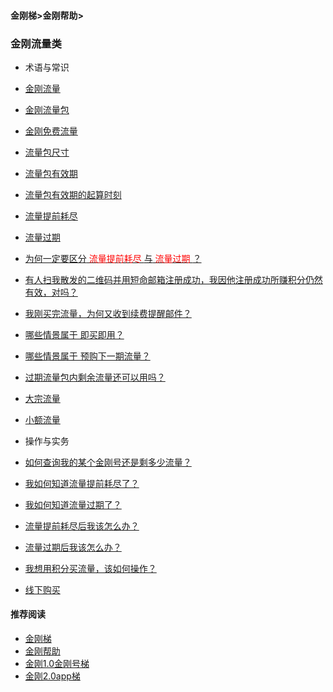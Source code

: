 #### 金刚梯>金刚帮助>
### 金刚流量类
- 术语与常识
- [金刚流量](https://github.com/a2zitpro/web/blob/master/kkdatatraffic.md)
- [金刚流量包](https://github.com/a2zitpro/web/blob/master/kkdatatrafficpackage.md)
- [金刚免费流量](https://github.com/a2zitpro/web/blob/master/kkdatatrafficfree.md)
- [流量包尺寸](https://github.com/a2zitpro/web/blob/master/kkdatatrafficsize.md)
- [流量包有效期](https://github.com/a2zitpro/web/blob/master/kkdatatrafficpackagevalidityperiod.md)
- [流量包有效期的起算时刻](https://github.com/a2zitpro/web/blob/master/kkdatatrafficpackagevalidityperiodstarttime.md)
- [流量提前耗尽](https://github.com/a2zitpro/web/blob/master/kkdatatrafficisexhaustedearly.md)
- [流量过期](https://github.com/a2zitpro/web/blob/master/kkdatatrafficexpired.md)
- [为何一定要区分<font color="Red"> 流量提前耗尽 </font>与<font color="Red"> 流量过期 </font>？](https://github.com/a2zitpro/web/blob/master/reasonsfordistinguishingbetweenkkdatatrafficexpiration&earlyexhaustion.md)
- [有人扫我散发的二维码并用短命邮箱注册成功，我因他注册成功所赚积分仍然有效，对吗？](https://github.com/a2zitpro/web/blob/master/短命邮箱注册之奖励积分)
- [我刚买完流量，为何又收到续费提醒邮件？](https://github.com/a2zitpro/web/blob/master/刚买流量又被提醒续费)
- [哪些情景属于 即买即用？](https://github.com/a2zitpro/web/blob/master/哪些情景属于即买即用)
- [哪些情景属于 预购下一期流量？](https://github.com/a2zitpro/web/blob/master/哪些情景属于预购下一期流量)
- [过期流量包内剩余流量还可以用吗？](https://github.com/a2zitpro/web/blob/master/流量包过期后剩余流量还可以用吗)
- [大宗流量](https://github.com/a2zitpro/web/blob/master/bulkkkdatatraffic.md)
- [小额流量](https://github.com/a2zitpro/web/blob/master/smallamountkkdatatraffic.md)

- 操作与实务
- [如何查询我的某个金刚号还是剩多少流量？](https://github.com/a2zitpro/web/blob/master/howmanykkiddoihave.md)
- [我如何知道流量提前耗尽了？](https://github.com/a2zitpro/web/blob/master/kkdatatrafficisexhaustedearlyidentify.md)
- [我如何知道流量过期了？](https://github.com/a2zitpro/web/blob/master/kkdatatrafficexpiredidentify.md)
- [流量提前耗尽后我该怎么办？](https://github.com/a2zitpro/web/blob/master/)
- [流量过期后我该怎么办？](https://github.com/a2zitpro/web/blob/master/)
- [我想用积分买流量，该如何操作？](https://github.com/a2zitpro/web/blob/master/thewaytobuydatatrafficwithpoints.md)

- [线下购买](https://github.com/a2zitpro/web/blob/master/offlinepurchasedatatraffic.md)



[]()

[]()

[]()

[]()

[]()

[]()

[]()

[]()

[]()

[]()

[]()

[]()

[]()

[]()

[]()

[]()


[]()

[]()

[]()

[]()

[]()

#### 推荐阅读

- [金刚梯](https://github.com/a2zitpro/web/blob/master/dlb.md)
- [金刚帮助](https://github.com/a2zitpro/web/blob/master/list_helpkkvpn.md)
- [金刚1.0金刚号梯](https://github.com/a2zitpro/web/blob/master/list_helpkkvpn1.0.md)
- [金刚2.0app梯](https://github.com/a2zitpro/web/blob/master/list_helpkkvpn2.0.md)
